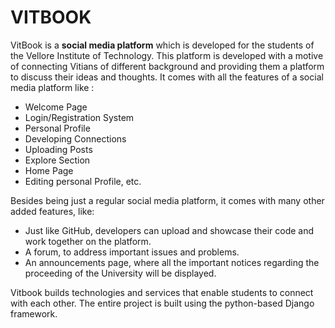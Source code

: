 # VITBOOK

VitBook is a __social media platform__ which is developed for the students of the Vellore Institute of Technology. This platform is developed with a motive of connecting Vitians of different background and providing them a platform to discuss their ideas and thoughts.
It comes with all the features of a social media platform like :
 
 * Welcome Page
 * Login/Registration System
 * Personal Profile
 * Developing Connections
 * Uploading Posts
 * Explore Section
 * Home Page
 * Editing personal Profile, etc.
 
 Besides being just a regular social media platform, it comes with many other added features, like:
 
 * Just like GitHub, developers can upload and showcase their code and work together on the platform.
 * A forum, to address important issues and problems.
 * An announcements page, where all the important notices regarding the proceeding of the University will be displayed.
 
Vitbook builds technologies and services that enable students to connect with each other.
The entire project is built using the python-based Django framework.
